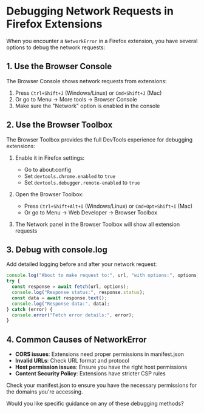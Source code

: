 # Debugging Network Requests in Firefox Extensions

When you encounter a `NetworkError` in a Firefox extension, you have several options to debug the network requests:

## 1. Use the Browser Console

The Browser Console shows network requests from extensions:

1. Press `Ctrl+Shift+J` (Windows/Linux) or `Cmd+Shift+J` (Mac)
2. Or go to Menu → More tools → Browser Console
3. Make sure the "Network" option is enabled in the console

## 2. Use the Browser Toolbox

The Browser Toolbox provides the full DevTools experience for debugging extensions:

1. Enable it in Firefox settings:
   - Go to about:config
   - Set `devtools.chrome.enabled` to `true`
   - Set `devtools.debugger.remote-enabled` to `true`

2. Open the Browser Toolbox:
   - Press `Ctrl+Shift+Alt+I` (Windows/Linux) or `Cmd+Opt+Shift+I` (Mac)
   - Or go to Menu → Web Developer → Browser Toolbox

3. The Network panel in the Browser Toolbox will show all extension requests

## 3. Debug with console.log

Add detailed logging before and after your network request:

```javascript
console.log("About to make request to:", url, "with options:", options);
try {
  const response = await fetch(url, options);
  console.log("Response status:", response.status);
  const data = await response.text();
  console.log("Response data:", data);
} catch (error) {
  console.error("Fetch error details:", error);
}
```

## 4. Common Causes of NetworkError

- **CORS issues**: Extensions need proper permissions in manifest.json
- **Invalid URLs**: Check URL format and protocol
- **Host permission issues**: Ensure you have the right host permissions
- **Content Security Policy**: Extensions have stricter CSP rules

Check your manifest.json to ensure you have the necessary permissions for the domains you're accessing.

Would you like specific guidance on any of these debugging methods?

